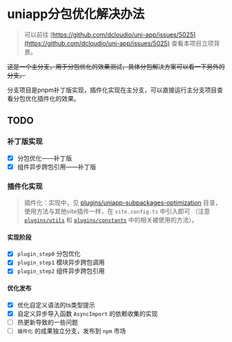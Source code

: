 # uniapp分包优化解决办法

> 可以前往 [https://github.com/dcloudio/uni-app/issues/5025](https://github.com/dcloudio/uni-app/issues/5025) 查看本项目立项背景。

~~这是一个主分支，用于分包优化的效果测试，具体分包解决方案可以看一下另外的分支。~~

分支项目是pnpm补丁版实现，插件化实现在主分支，可以直接运行主分支项目查看分包优化插件化的效果。

## TODO

### 补丁版实现

* [X] 分包优化——补丁版
* [X] 组件异步跨包引用——补丁版

### 插件化实现

> 插件化：实现中，见 [plugins/uniapp-subpackages-optimization](./plugins/uniapp-subpackages-optimization/index.ts) 目录，
> 使用方法与其他vite插件一样，在 `vite.config.ts` 中引入即可
>（注意 [`plugins/utils`](./plugins/utils/index.ts) 和 [`plugins/constants`](./plugins/constants.ts) 中的相关被使用的方法）。

#### 实现阶段

* [X] `plugin_step0` 分包优化
* [X] `plugin_step1` 模块异步跨包调用
* [X] `plugin_step2` 组件异步跨包引用

#### 优化发布

* [X] 优化自定义语法的ts类型提示
* [X] 自定义异步导入函数 `AsyncImport` 的依赖收集的实现
* [ ] 热更新导致的一些问题
* [ ] `插件化` 的成果独立分支，发布到 `npm` 市场
